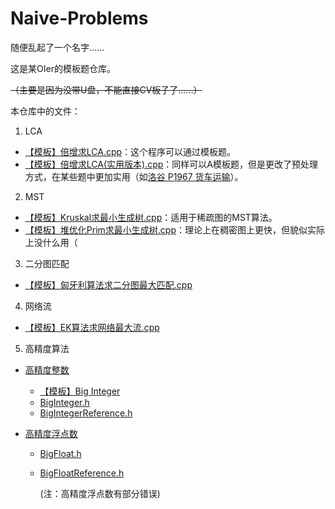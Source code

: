 # Naive-Problems

随便乱起了一个名字......

这是某OIer的模板题仓库。

~~（主要是因为没带U盘，不能直接CV板子了......）~~

本仓库中的文件：

1. LCA
  - [【模板】倍增求LCA.cpp](https://github.com/SocialZxy/Naive-Problems/blob/master/LCA/%E3%80%90%E6%A8%A1%E6%9D%BF%E3%80%91%E5%80%8D%E5%A2%9E%E6%B1%82LCA.cpp)：这个程序可以通过模板题。
  - [【模板】倍增求LCA(实用版本).cpp](https://github.com/SocialZxy/Naive-Problems/blob/master/LCA/%E3%80%90%E6%A8%A1%E6%9D%BF%E3%80%91%E5%80%8D%E5%A2%9E%E6%B1%82LCA(%E5%AE%9E%E7%94%A8%E7%89%88%E6%9C%AC).cpp)：同样可以A模板题，但是更改了预处理方式，在某些题中更加实用（如[洛谷 P1967 货车运输](https://www.luogu.org/problemnew/show/P1967)）。
2. MST
  - [【模板】Kruskal求最小生成树.cpp](https://github.com/SocialZxy/Naive-Problems/blob/master/MST/%E3%80%90%E6%A8%A1%E6%9D%BF%E3%80%91Kruskal%E6%B1%82%E6%9C%80%E5%B0%8F%E7%94%9F%E6%88%90%E6%A0%91.cpp)：适用于稀疏图的MST算法。
  - [【模板】堆优化Prim求最小生成树.cpp](https://github.com/SocialZxy/Naive-Problems/blob/master/MST/%E3%80%90%E6%A8%A1%E6%9D%BF%E3%80%91%E5%A0%86%E4%BC%98%E5%8C%96Prim%E6%B1%82%E6%9C%80%E5%B0%8F%E7%94%9F%E6%88%90%E6%A0%91.cpp)：理论上在稠密图上更快，但貌似实际上没什么用（

3. 二分图匹配
  - [【模板】匈牙利算法求二分图最大匹配.cpp](https://github.com/SocialZxy/Naive-Problems/blob/master/%E4%BA%8C%E5%88%86%E5%9B%BE%E5%8C%B9%E9%85%8D/%E3%80%90%E6%A8%A1%E6%9D%BF%E3%80%91%E5%8C%88%E7%89%99%E5%88%A9%E7%AE%97%E6%B3%95%E6%B1%82%E4%BA%8C%E5%88%86%E5%9B%BE%E6%9C%80%E5%A4%A7%E5%8C%B9%E9%85%8D.cpp) 

4. 网络流
  - [【模板】EK算法求网络最大流.cpp](https://github.com/SocialZxy/Naive-Problems/blob/master/%E7%BD%91%E7%BB%9C%E6%B5%81/%E3%80%90%E6%A8%A1%E6%9D%BF%E3%80%91EK%E7%AE%97%E6%B3%95%E6%B1%82%E7%BD%91%E7%BB%9C%E6%9C%80%E5%A4%A7%E6%B5%81.cpp) 

5. 高精度算法

- [高精度整数](https://github.com/SocialZxy/Naive-Problems/blob/master/%E9%AB%98%E7%B2%BE%E5%BA%A6/%E9%AB%98%E7%B2%BE%E5%BA%A6%E6%95%B4%E6%95%B0/)

  - [【模板】Big Integer](https://github.com/SocialZxy/Naive-Problems/blob/master/%E9%AB%98%E7%B2%BE%E5%BA%A6/%E9%AB%98%E7%B2%BE%E5%BA%A6%E6%95%B4%E6%95%B0/%E3%80%90%E6%A8%A1%E6%9D%BF%E3%80%91BigInteger.cpp)
  - [BigInteger.h](https://github.com/SocialZxy/Naive-Problems/blob/master/%E9%AB%98%E7%B2%BE%E5%BA%A6/%E9%AB%98%E7%B2%BE%E5%BA%A6%E6%95%B4%E6%95%B0/BigInteger.h)
  - [BigIntegerReference.h](https://github.com/SocialZxy/Naive-Problems/blob/master/%E9%AB%98%E7%B2%BE%E5%BA%A6/%E9%AB%98%E7%B2%BE%E5%BA%A6%E6%95%B4%E6%95%B0/BigIntegerReference.h)

- [高精度浮点数](https://github.com/SocialZxy/Naive-Problems/blob/master/%E9%AB%98%E7%B2%BE%E5%BA%A6/%E9%AB%98%E7%B2%BE%E5%BA%A6%E6%B5%AE%E7%82%B9%E6%95%B0/)

  - [BigFloat.h](https://github.com/SocialZxy/Naive-Problems/blob/master/%E9%AB%98%E7%B2%BE%E5%BA%A6/%E9%AB%98%E7%B2%BE%E5%BA%A6%E6%B5%AE%E7%82%B9%E6%95%B0/BigFloat.h)

  - [BigFloatReference.h](https://github.com/SocialZxy/Naive-Problems/blob/master/%E9%AB%98%E7%B2%BE%E5%BA%A6/%E9%AB%98%E7%B2%BE%E5%BA%A6%E6%B5%AE%E7%82%B9%E6%95%B0/BigFloatReference.h)

    (注：高精度浮点数有部分错误)


